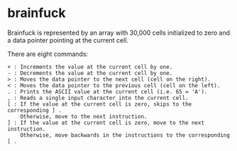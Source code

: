 brainfuck
=========

Brainfuck is represented by an array with 30,000 cells initialized to zero
and a data pointer pointing at the current cell.

There are eight commands:
```
+ : Increments the value at the current cell by one.
- : Decrements the value at the current cell by one.
> : Moves the data pointer to the next cell (cell on the right).
< : Moves the data pointer to the previous cell (cell on the left).
. : Prints the ASCII value at the current cell (i.e. 65 = 'A').
, : Reads a single input character into the current cell.
[ : If the value at the current cell is zero, skips to the corresponding ] .
    Otherwise, move to the next instruction.
] : If the value at the current cell is zero, move to the next instruction.
    Otherwise, move backwards in the instructions to the corresponding [ .
```